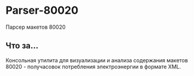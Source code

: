 # Parser-80020
Парсер макетов 80020

## Что за...
Консольная утилита для визуализации и анализа содержания макетов 80020 - получасовок потребления электроэнергии в формате XML.
